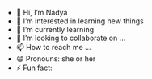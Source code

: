 - 👋 Hi, I’m Nadya
- 👀 I’m interested in learning new things
- 🌱 I’m currently learning 
- 💞️ I’m looking to collaborate on ...
- 📫 How to reach me ...
- 😄 Pronouns: she or her
- ⚡ Fun fact: 

<!---
NBNadya/NBNadya is a ✨ special ✨ repository because its `README.md` (this file) appears on your GitHub profile.
You can click the Preview link to take a look at your changes.
--->
